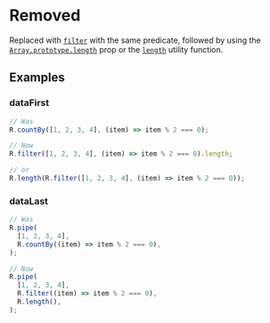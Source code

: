 # Removed

Replaced with [`filter`](/docs/#filter) with the same predicate, followed by using the
[`Array.prototype.length`](https://developer.mozilla.org/en-US/docs/Web/JavaScript/Reference/Global_Objects/Array/length)
prop or the [`length`](/docs/#length) utility function.

## Examples

### dataFirst

```ts
// Was
R.countBy([1, 2, 3, 4], (item) => item % 2 === 0);

// Now
R.filter([1, 2, 3, 4], (item) => item % 2 === 0).length;

// or
R.length(R.filter([1, 2, 3, 4], (item) => item % 2 === 0));
```

### dataLast

```ts
// Was
R.pipe(
  [1, 2, 3, 4],
  R.countBy((item) => item % 2 === 0),
);

// Now
R.pipe(
  [1, 2, 3, 4],
  R.filter((item) => item % 2 === 0),
  R.length(),
);
```
